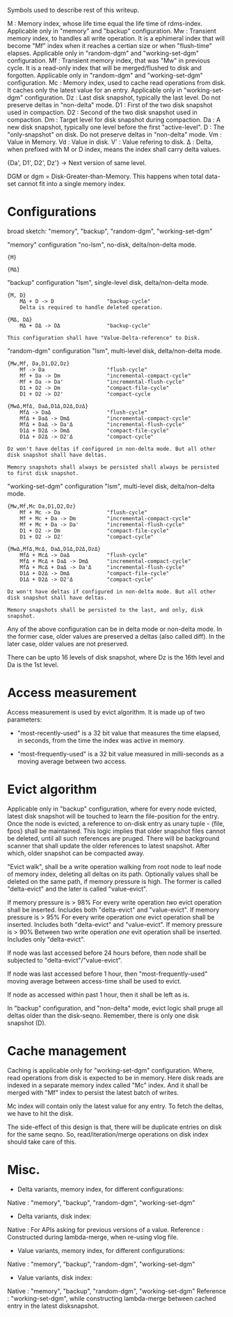 Symbols used to describe rest of this writeup.

M  : Memory index, whose life time equal the life time of rdms-index.
     Applicable only in "memory" and "backup" configuration.
Mw : Transient memory index, to handles all write operation. It is a
     ephimeral index that will become "Mf" index when it reaches a
     certian size or when "flush-time" elapses. Applicable only in
     "random-dgm" and "working-set-dgm" configuration.
Mf : Transient memory index, that was "Mw" in previous cycle. It is a
     read-only index that will be merged/flushed to disk and forgotten.
     Applicable only in "random-dgm" and "working-set-dgm" configuration.
Mc : Memory index, used to cache read operations from disk. It caches only
     the latest value for an entry. Applicable only in "working-set-dgm"
     configuration.
Dz : Last disk snapshot, typically the last level. Do not preserve deltas
     in "non-delta" mode.
D1 : First of the two disk snapshot used in compaction.
D2 : Second of the two disk snapshot used in compaction.
Dm : Target level for disk snapshot during compaction.
Da : A new disk snapshot, typically one level before the first "active-level".
D  : The "only-snapshot" on disk. Do not preserve deltas in "non-delta" mode.
Vm : Value in Memory.
Vd : Value in disk.
V' : Value refering to disk.
Δ  : Delta, when prefixed with M or D index, means the index shall carry
     delta values.

{Da', D1', D2', Dz'} -> Next version of same level.

DGM or dgm = Disk-Greater-than-Memory. This happens when total data-set
cannot fit into a single memory index.

Configurations
==============

broad sketch: "memory", "backup", "random-dgm", "working-set-dgm"

"memory" configuration
    "no-lsm", no-disk, delta/non-delta mode.

    {M}

    {MΔ}

"backup" configuration
    "lsm", single-level disk, delta/non-delta mode.

    {M, D}
        MΔ + D -> D                 "backup-cycle"
        Delta is required to handle deleted operation.

    {MΔ, DΔ}
        MΔ + DΔ -> DΔ               "backup-cycle"

    This configuration shall have "Value-Delta-reference" to Disk.

"random-dgm" configuration
    "lsm", multi-level disk, delta/non-delta mode.

    {Mw,Mf, Da,D1,D2,Dz}
        Mf -> Da                    "flush-cycle"
        Mf + Da -> Dm               "incremental-compact-cycle"
        Mf + Da -> Da'              "incremental-flush-cycle"
        D1 + D2 -> Dm               "compact-file-cycle"
        D1 + D2 -> D2'              "compact-cycle

    {MwΔ,MfΔ, DaΔ,D1Δ,D2Δ,DzΔ}
        MfΔ -> DaΔ                  "flush-cycle"
        MfΔ + DaΔ -> DmΔ            "incremental-compact-cycle"
        MfΔ + DaΔ -> Da'Δ           "incremental-flush-cycle"
        D1Δ + D2Δ -> DmΔ            "compact-file-cycle"
        D1Δ + D2Δ -> D2'Δ           "compact-cycle"

    Dz won't have deltas if configured in non-delta mode. But all other
    disk snapshot shall have deltas.

    Memory snapshots shall always be persisted shall always be persisted
    to first disk snapshot.

"working-set-dgm" configuration
    "lsm", multi-level disk, delta/non-delta mode.

    {Mw,Mf,Mc Da,D1,D2,Dz}
        Mf + Mc -> Da               "flush-cycle"
        Mf + Mc + Da -> Dm          "incremental-compact-cycle"
        Mf + Mc + Da -> Da'         "incremental-flush-cycle"
        D1 + D2 -> Dm               "compact-file-cycle"
        D1 + D2 -> D2'              "compact-cycle"

    {MwΔ,MfΔ,McΔ, DaΔ,D1Δ,D2Δ,DzΔ}
        MfΔ + McΔ -> DaΔ            "flush-cycle"
        MfΔ + McΔ + DaΔ -> DmΔ      "incremental-compact-cycle"
        MfΔ + McΔ + DaΔ -> Da'Δ     "incremental-flush-cycle"
        D1Δ + D2Δ -> DmΔ            "compact-file-cycle"
        D1Δ + D2Δ -> D2'Δ           "compact-cycle"

    Dz won't have deltas if configured in non-delta mode. But all other
    disk snapshot shall have deltas.

    Memory snapshots shall be persisted to the last, and only, disk
    snapshot.

Any of the above configuration can be in delta mode or non-delta mode.
In the former case, older values are preserved a deltas (also called diff).
In the later case, older values are not preserved.

There can be upto 16 levels of disk snapshot, where Dz is the 16th
level and Da is the 1st level.

Access measurement
==================

Access measurement is used by evict algorithm. It is made up
of two parameters:

* "most-recently-used" is a 32 bit value that measures the time
  elapsed, in seconds, from the time the index was active in memory.

* "most-frequently-used" is a 32 bit value measured in milli-seconds
  as a moving average between two access.

Evict algorithm
===============

Applicable only in "backup" configuration, where for every node evicted,
latest disk snapshot will be touched to learn the file-position for the
entry. Once the node is evicted, a reference to on-disk entry as
unary tuple - {file, fpos} shall be maintained. This logic implies that
older snapshot files cannot be deleted, until all such references are
pruged. There will be background scanner that shall update the older
references to latest snapshot. After which, older snapshot can be
compacted away.

"Evict walk", shall be a write operation walking from root node to
leaf node of memory index, deleting all deltas on its path. Optionally
values shall be deleted on the same path, if memory pressure is
high. The former is called "delta-evict" and the later is called
"value-evict".

If memory pressure is > 98%
    For every write operation _two_ evict operation shall be inserted.
    Includes both "delta-evict" and "value-evict".
If memory pressure is > 95%
    For every write operation _one_ evict operation shall be inserted.
    Includes both "delta-evict" and "value-evict".
If memory pressure is > 90%
    Between two write operation _one_ evit operation shall be inserted.
    Includes only "delta-evict".

If node was last accessed before 24 hours before, then node shall
be subjected to "delta-evict"/"value-evict".

If node was last accessed before 1 hour, then "most-frequently-used"
moving average between access-time shall be used to evict.

If node as accessed within past 1 hour, then it shall be left as is.

In "backup" configuration, and "non-delta" mode, evict logic shall
pruge all deltas older than the disk-seqno. Remember, there is only
one disk snapshot (D).

Cache management
================

Caching is applicable only for "working-set-dgm" configuration. Where, read
operations from disk is expected to be in memory. Here disk reads are
indexed in a separate memory index called "Mc" index. And it shall be
merged with "Mf" index to persist the latest batch of writes.

Mc index will contain only the latest value for any entry. To fetch the
deltas, we have to hit the disk.

The side-effect of this design is that, there will be duplicate entries
on disk for the same seqno. So, read/iteration/merge operations on disk
index should take care of this.

Misc.
=====

* Delta variants, memory index, for different configurations:

Native : "memory", "backup", "random-dgm", "working-set-dgm"

* Delta variants, disk index:

Native    : For APIs asking for previous versions of a value.
Reference : Constructed during lambda-merge, when re-using vlog file.

* Value variants, memory index, for different configurations:

Native    : "memory", "backup", "random-dgm", "working-set-dgm"

* Value variants, disk index:

Native    : "memory", "backup", "random-dgm", "working-set-dgm"
Reference : "working-set-dgm", while constructing lambda-merge
            between cached entry in the latest disksnapshot.
